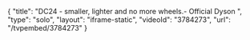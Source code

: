 {
    "title": "DC24 - smaller, lighter and no more wheels.- Official Dyson ",
    "type": "solo",
    "layout": "iframe-static",
    "videoId": "3784273",
    "url": "\/tvpembed\/3784273"
}